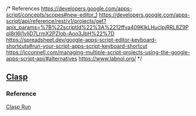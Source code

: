 /* References
  https://developers.google.com/apps-script/concepts/scopes#new-editor_1
  https://developers.google.com/apps-script/api/reference/rest/v1/projects/get?apix_params=%7B%22scriptId%22%3A%2212ffva409KlkLHucIpjRRL8Z9PpI8rl6I1vIjD7LrmX2PZIob-Aoo3JbH%22%7D
  https://spreadsheet.dev/google-apps-script-editor-keyboard-shortcuts#run-your-script-apps-script-keyboard-shortcut
  https://jcconnell.com/managing-multiple-script-projects-using-the-google-apps-script-api/#alternatives
  https://www.labnol.org/
*/

## [Clasp](https://github.com/google/clasp)
### Reference
[Clasp Run](https://github.com/google/clasp/blob/master/docs/run.md#run)